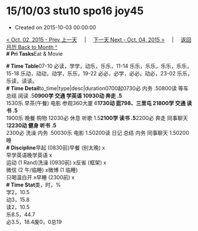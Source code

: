 # 15/10/03 stu10 spo16 joy45

* Created on 2015-10-03 00:00:00

[&lt; Oct. 02, 2015 - Prev 上一天](d02.md)     \|     [下一天 Next - Oct. 04, 2015 &gt;](d04.md)     \|     [返回月历 Back to Month ^](index.md)   
**\# Pri Tasks**Eat & Movie  
  
**\# Time Table**07-10 必读，学学，动乐，乐乐，11-14 乐乐，乐乐，乐乐，乐乐，15-18 乐动，动动，动学，乐乐，19-22 必必，必学，必必，动必，23-02 乐乐，乐读，读读。  
**\# Time Detail**to\_time\|type\|desc\|duration0700起0730必 内务 .50800读 等车 总结 阅读 .5**0900学 交通 学英语 10930动 奔走 .5**  
1530乐 早茶\(午餐\) 电影 参观360大厦 6**1730动 逛798、三里屯 21800学 交通 读书 .5**  
1900乐 晚餐 购物 12030必 休息 听歌 1.5**2100学 读书 .5**2200必 奔走 同事聊天 1**2230动 健身 听书 .5**  
2300必 洗澡 内务 .50030乐 电影 1.50200读 日记 总结 内务 同事聊天 1.50200睡  
**\# Discipline**早起 \(0830前\)早餐 \(别太晚\) x  
早学英语晚学英语 x  
运动 \(1 Rand\)洗澡 \(0930前\) x反省 \(框架\) x  
微信 \(2 午/临睡\) x微博 \(1 临睡\)  
只喝温白开 x早睡 \(2300前\) x  
**\# Time Stat**类，时，%  
学2，10.5  
动3，15.8  
读2，10.5  
乐8.5，44.7  
必3.5，18.4废0，0总19  
  



